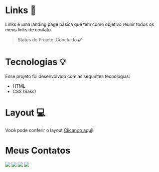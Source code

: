 

# Links 👟
Links é uma landing page básica que tem como objetivo reunir todos os meus links de contato. 
> Status do Projeto: Concluido :heavy_check_mark:

# Tecnologias 💡
Esse projeto foi desenvolvido com as seguintes tecnologias:

- HTML
- CSS (Sass)


# Layout 💻
Você pode conferir o layout [Clicando aqui](https://vitoorfraga.github.io/links/)!

# Meus Contatos
[<img src="https://img.shields.io/badge/twitter-%231DA1F2.svg?&style=for-the-badge&logo=twitter&logoColor=white" />](https://twitter.com/vitoorfrag) [<img src="https://img.shields.io/badge/linkedin-%230077B5.svg?&style=for-the-badge&logo=linkedin&logoColor=white" />](https://www.linkedin.com/in/vitorfragaa/) [<img src = "https://img.shields.io/badge/instagram-%23E4405F.svg?&style=for-the-badge&logo=instagram&logoColor=white">](https://www.instagram.com/vitoorfrag/) [<img src = "https://img.shields.io/badge/-Behance-blue?style=for-the-badge&logo=behance&logoColor=white">](https://www.behance.net/vitorfraga)


